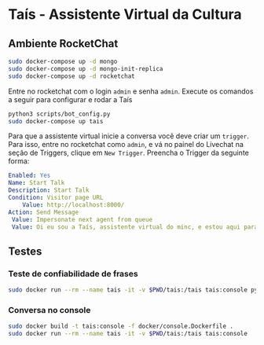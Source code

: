 # Taís - Assistente Virtual da Cultura


## Ambiente RocketChat

```sh
sudo docker-compose up -d mongo
sudo docker-compose up -d mongo-init-replica
sudo docker-compose up -d rocketchat
```

Entre no rocketchat com o login `admin` e senha `admin`. Execute os comandos
a seguir para configurar e rodar a Taís

```sh
python3 scripts/bot_config.py
sudo docker-compose up tais
```

Para que a assistente virtual inicie a conversa você deve criar um `trigger`.
Para isso, entre no rocketchat como `admin`, e vá no painel do Livechat na
seção de Triggers, clique em `New Trigger`. Preencha o Trigger da seguinte forma:

```yaml
Enabled: Yes
Name: Start Talk
Description: Start Talk
Condition: Visitor page URL
    Value: http://localhost:8000/
Action: Send Message
 Value: Impersonate next agent from queue
 Value: Oi eu sou a Taís, assistente virtual do minc, e estou aqui para te ajudar a esclarecer dúvidas sobre a Lei Rouanet, posso também solucionar problemas de proposta e projeto
```

## Testes

### Teste de confiabilidade de frases

```sh
sudo docker run --rm --name tais -it -v $PWD/tais:/tais tais:console python confidence.py
```

### Conversa no console

```sh
sudo docker build -t tais:console -f docker/console.Dockerfile .
sudo docker run --rm --name tais -it -v $PWD/tais:/tais tais:console
```
